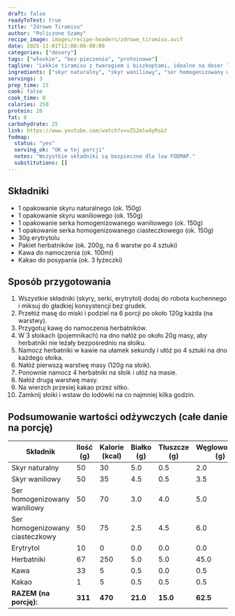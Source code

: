 ```yaml
---
draft: false
readyToTest: true
title: "Zdrowe Tiramisu"
author: "Policzone Szamy"
recipe_image: images/recipe-headers/zdrowe_tiramisu.avif
date: 2025-11-01T12:00:00-00:00
categories: ["desery"]
tags: ["włoskie", "bez-pieczenia", "proteinowe"]
tagline: "Lekkie tiramisu z twarogiem i biszkoptami, idealne na deser lub przekąskę."
ingredients: ["skyr naturalny", "skyr waniliowy", "ser homogenizowany waniliowy", "ser homogenizowany ciasteczkowy", "erytrytol", "herbatniki", "kawa", "kakao"]
servings: 3
prep_time: 15
cook: false
cook_time: 0
calories: 250
protein: 20
fat: 8
carbohydrate: 25
link: https://www.youtube.com/watch?v=vZ52mlw4yRs&t
fodmap:
  status: "yes"
  serving_ok: "OK w tej porcji"
  notes: "Wszystkie składniki są bezpieczne dla low FODMAP."
  substitutions: []
---
```


## Składniki
*   1 opakowanie skyru naturalnego (ok. 150g)
*   1 opakowanie skyru waniliowego (ok. 150g)
*   1 opakowanie serka homogenizowanego waniliowego (ok. 150g)
*   1 opakowanie serka homogenizowanego ciasteczkowego (ok. 150g)
*   30g erytrytolu
*   Pakiet herbatników (ok. 200g, na 6 warstw po 4 sztuki)
*   Kawa do namoczenia (ok. 100ml)
*   Kakao do posypania (ok. 3 łyżeczki)

## Sposób przygotowania
1. Wszystkie składniki (skyry, serki, erytrytol) dodaj do robota kuchennego i miksuj do gładkiej konsystencji bez grudek.
2. Przełóż masę do miski i podziel na 6 porcji po około 120g każda (na warstwy).
3. Przygotuj kawę do namoczenia herbatników.
4. W 3 słoikach (pojemnikach) na dno nałóż po około 20g masy, aby herbatniki nie leżały bezpośrednio na słoiku.
5. Namocz herbatniki w kawie na ułamek sekundy i ułóż po 4 sztuki na dno każdego słoika.
6. Nałóż pierwszą warstwę masy (120g na słoik).
7. Ponownie namocz 4 herbatniki na słoik i ułóż na masie.
8. Nałóż drugą warstwę masy.
9. Na wierzch przesiej kakao przez sitko.
10. Zamknij słoiki i wstaw do lodówki na co najmniej kilka godzin.

## Podsumowanie wartości odżywczych (całe danie na porcję)

| Składnik                      | Ilość (g) | Kalorie (kcal) | Białko (g) | Tłuszcze (g) | Węglowodany (g) |
|-------------------------------|-----------|----------------|------------|--------------|-----------------|
| Skyr naturalny                | 50        | 30             | 5.0        | 0.5          | 2.0             |
| Skyr waniliowy                | 50        | 35             | 4.5        | 0.5          | 3.5             |
| Ser homogenizowany waniliowy  | 50        | 70             | 3.0        | 4.0          | 5.0             |
| Ser homogenizowany ciasteczkowy| 50        | 75             | 2.5        | 4.5          | 6.0             |
| Erytrytol                     | 10        | 0              | 0.0        | 0.0          | 0.0             |
| Herbatniki                    | 67        | 250            | 5.0        | 5.0          | 45.0            |
| Kawa                          | 33        | 5              | 0.5        | 0.0          | 0.5             |
| Kakao                         | 1         | 5              | 0.5        | 0.5          | 0.5             |
| **RAZEM (na porcję):**        | **311**   | **470**        | **21.0**   | **15.0**     | **62.5**        |
